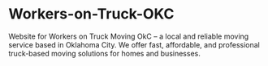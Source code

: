 # Workers-on-Truck-OKC
Website for Workers on Truck Moving OkC – a local and reliable moving service based in Oklahoma City. We offer fast, affordable, and professional truck-based moving solutions for homes and businesses.
